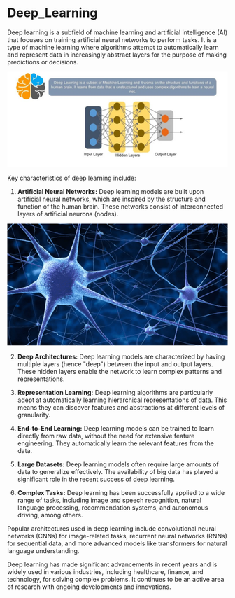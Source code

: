 # Deep_Learning


Deep learning is a subfield of machine learning and artificial intelligence (AI) that focuses on training artificial neural networks to perform tasks. It is a type of machine learning where algorithms attempt to automatically learn and represent data in increasingly abstract layers for the purpose of making predictions or decisions.

![image](https://github.com/raviteja-padala/Deep_Learning/blob/main/Resources/dl.png)

Key characteristics of deep learning include:

1. **Artificial Neural Networks:** Deep learning models are built upon artificial neural networks, which are inspired by the structure and function of the human brain. These networks consist of interconnected layers of artificial neurons (nodes).   

![image](https://github.com/raviteja-padala/Deep_Learning/blob/main/Resources/dl_gif.gif)

2. **Deep Architectures:** Deep learning models are characterized by having multiple layers (hence "deep") between the input and output layers. These hidden layers enable the network to learn complex patterns and representations.

3. **Representation Learning:** Deep learning algorithms are particularly adept at automatically learning hierarchical representations of data. This means they can discover features and abstractions at different levels of granularity.

4. **End-to-End Learning:** Deep learning models can be trained to learn directly from raw data, without the need for extensive feature engineering. They automatically learn the relevant features from the data.

5. **Large Datasets:** Deep learning models often require large amounts of data to generalize effectively. The availability of big data has played a significant role in the recent success of deep learning.

6. **Complex Tasks:** Deep learning has been successfully applied to a wide range of tasks, including image and speech recognition, natural language processing, recommendation systems, and autonomous driving, among others.

Popular architectures used in deep learning include convolutional neural networks (CNNs) for image-related tasks, recurrent neural networks (RNNs) for sequential data, and more advanced models like transformers for natural language understanding.

Deep learning has made significant advancements in recent years and is widely used in various industries, including healthcare, finance, and technology, for solving complex problems. It continues to be an active area of research with ongoing developments and innovations.
